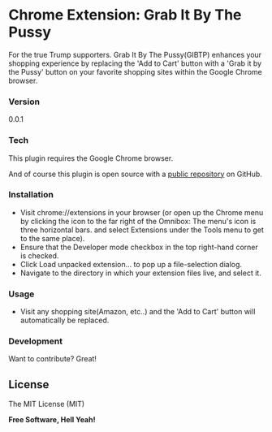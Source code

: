 # Chrome Extension: Grab It By The Pussy

For the true Trump supporters. Grab It By The Pussy(GIBTP) enhances your shopping experience by replacing the 'Add to Cart' button with a 'Grab it by the Pussy' button on your favorite shopping sites within the Google Chrome browser.

### Version
0.0.1

### Tech

This plugin requires the Google Chrome browser.

And of course this plugin is open source with a [public repository](https://github.com/beckenrode/grab-it-by-the-pussy)
 on GitHub.

### Installation

 - Visit chrome://extensions in your browser (or open up the Chrome menu by clicking the icon to the far right of the Omnibox:  The menu's icon is three horizontal bars. and select Extensions under the Tools menu to get to the same place).
 - Ensure that the Developer mode checkbox in the top right-hand corner is checked.
 - Click Load unpacked extension… to pop up a file-selection dialog.
 - Navigate to the directory in which your extension files live, and select it.

### Usage

 - Visit any shopping site(Amazon, etc..) and the 'Add to Cart' button will automatically be replaced.

### Development

Want to contribute? Great!

License
----

The MIT License (MIT)

**Free Software, Hell Yeah!**